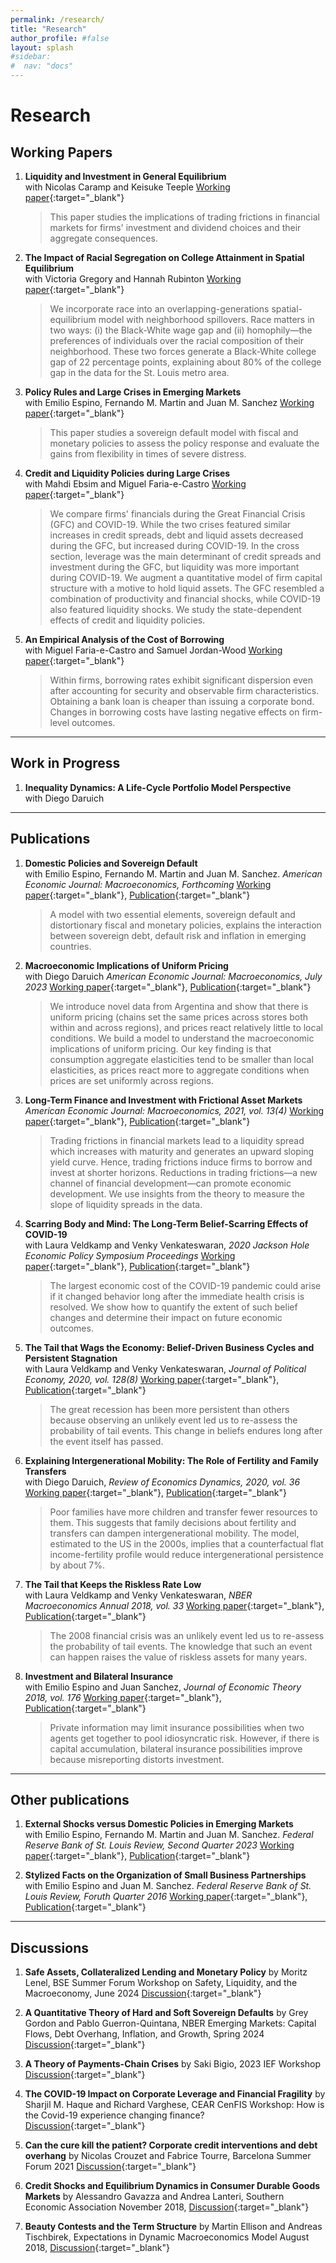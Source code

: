 ```yaml
---
permalink: /research/
title: "Research"
author_profile: #false
layout: splash
#sidebar:
#  nav: "docs"
---
```


<!-- Google tag (gtag.js) -->
<script async src="https://www.googletagmanager.com/gtag/js?id=G-PK9T3DH9SS"></script>
<script>
  window.dataLayer = window.dataLayer || [];
  function gtag(){dataLayer.push(arguments);}
  gtag('js', new Date());

  gtag('config', 'G-PK9T3DH9SS');
</script>

# Research

## Working Papers <a name="wp"></a>

1. **Liquidity and Investment in General Equilibrium**  
with Nicolas Caramp and Keisuke Teeple [Working paper](https://doi.org/10.20955/wp.2022.022){:target="_blank"}

    > This paper studies the implications of trading frictions in financial markets for firms' investment and dividend choices and their aggregate consequences.

1. **The Impact of Racial Segregation on College Attainment in Spatial Equilibrium**  
with Victoria Gregory and Hannah Rubinton [Working paper](https://doi.org/10.20955/wp.2022.036){:target="_blank"}

    > We incorporate race into an overlapping-generations spatial-equilibrium model with neighborhood spillovers. Race matters in two ways: (i) the Black-White wage gap and (ii) homophily—the preferences of individuals over the racial composition of their neighborhood. These two forces generate a Black-White college gap of 22 percentage points, explaining about 80% of the college gap in the data for the St. Louis metro area.

1. **Policy Rules and Large Crises in Emerging Markets**  
with Emilio Espino, Fernando M. Martin and Juan M. Sanchez [Working paper](https://doi.org/10.20955/wp.2022.018){:target="_blank"}

    > This paper studies a sovereign default model with fiscal and monetary policies to assess the policy response and evaluate the gains from flexibility in times of severe distress.

1. **Credit and Liquidity Policies during Large Crises**  
with Mahdi Ebsim and Miguel Faria-e-Castro [Working paper](https://doi.org/10.20955/wp.2020.035){:target="_blank"}

    > We compare firms' financials during the Great Financial Crisis (GFC) and COVID-19. While the two crises featured similar increases in credit spreads, debt and liquid assets decreased during the GFC, but increased during COVID-19. In the cross section, leverage was the main determinant of credit spreads and investment during the GFC, but liquidity was more important during COVID-19. We augment a quantitative model of firm capital structure with a motive to hold liquid assets. The GFC resembled a combination of productivity and financial shocks, while COVID-19 also featured liquidity shocks. We study the state-dependent effects of credit and liquidity policies.


1. **An Empirical Analysis of the Cost of Borrowing**  
with Miguel Faria-e-Castro and Samuel Jordan-Wood [Working paper](https://doi.org/10.20955/wp.2024.016){:target="_blank"}

    > Within firms, borrowing rates exhibit significant dispersion even after accounting for security and observable firm characteristics. Obtaining a bank loan is cheaper than issuing a corporate bond. Changes in borrowing costs have lasting negative effects on firm-level outcomes. 

---
## Work in Progress <a name="publications"></a>


1. **Inequality Dynamics: A Life-Cycle Portfolio Model Perspective**  
with Diego Daruich

---
## Publications <a name="publications"></a>

1. **Domestic Policies and Sovereign Default**  
with Emilio Espino, Fernando M. Martin and Juan M. Sanchez. *American Economic Journal: Macroeconomics, Forthcoming* [Working paper](hhttps://doi.org/10.20955/wp.2020.017){:target="_blank"}, [Publication](https://www.aeaweb.org/articles?id=10.1257/mac.20220294){:target="_blank"}

    > A model with two essential elements, sovereign default and distortionary fiscal and monetary policies, explains the interaction between sovereign debt, default risk and inflation in emerging countries. 

1.  **Macroeconomic Implications of Uniform Pricing**  
with Diego Daruich *American Economic Journal: Macroeconomics, July 2023* [Working paper](https://doi.org/10.20955/wp.2018.010){:target="_blank"}, [Publication](https://doi.org/10.1257/mac.20210172){:target="_blank"}

    > We introduce novel data from Argentina and show that there is uniform pricing (chains set the same prices across stores both within and across regions), and prices react relatively little to local conditions. We build a model to understand the macroeconomic implications of uniform pricing. Our key finding is that consumption aggregate elasticities tend to be smaller than local elasticities, as prices react more to aggregate conditions when prices are set uniformly across regions.


1. **Long-Term Finance and Investment with Frictional Asset Markets**  
*American Economic Journal: Macroeconomics, 2021, vol. 13(4)* [Working paper](http://www.juliankozlowski.com/papers/Kozlowski_Inv_2019_latest.pdf){:target="_blank"}, [Publication](https://doi.org/10.1257/mac.20190353){:target="_blank"}

    > Trading frictions in financial markets lead to a liquidity spread which increases with maturity and generates an upward sloping yield curve. Hence, trading frictions induce firms to borrow and invest at shorter horizons. Reductions in trading frictions—a new channel of financial development—can promote economic development. We use insights from the theory to measure the slope of liquidity spreads in the data.

1. **Scarring Body and Mind: The Long-Term Belief-Scarring Effects of COVID-19**  
with Laura Veldkamp and Venky Venkateswaran, *2020 Jackson Hole Economic Policy Symposium Proceedings* [Working paper](http://www.juliankozlowski.com/papers/KVV_covid_v4.pdf){:target="_blank"}, [Publication](https://doi.org/10.3386/w27439){:target="_blank"}

    > The largest economic cost of the COVID-19 pandemic could arise if it changed behavior long after the immediate health crisis is resolved. We show how to quantify the extent of such belief changes and determine their impact on future economic outcomes.

1. **The Tail that Wags the Economy: Belief-Driven Business Cycles and Persistent Stagnation**  
with Laura Veldkamp and Venky Venkateswaran, *Journal of Political Economy, 2020, vol. 128(8)* [Working paper](http://www.juliankozlowski.com/papers/KVV.pdf){:target="_blank"}, [Publication](https://doi.org/10.1086/707735){:target="_blank"}

    > The great recession has been more persistent than others because observing an unlikely event led us to re-assess the probability of tail events. This change in beliefs endures long after the event itself has passed.

1. **Explaining Intergenerational Mobility: The Role of Fertility and Family Transfers**  
with Diego Daruich, *Review of Economics Dynamics, 2020, vol. 36* [Working paper](http://www.juliankozlowski.com/papers/DK.pdf){:target="_blank"}, [Publication](https://doi.org/10.1016/j.red.2019.10.002){:target="_blank"}

    > Poor families have more children and transfer fewer resources to them. This suggests that family decisions about fertility and transfers can dampen intergenerational mobility. The model, estimated to the US in the 2000s, implies that a counterfactual flat income-fertility profile would reduce intergenerational persistence by about 7%.

1. **The Tail that Keeps the Riskless Rate Low**  
with Laura Veldkamp and Venky Venkateswaran, *NBER Macroeconomics Annual 2018, vol. 33* [Working paper](http://www.juliankozlowski.com/papers/KVV_InterestRate.pdf){:target="_blank"}, [Publication](https://doi.org/10.1086/700895){:target="_blank"}
 
    > The 2008 financial crisis was an unlikely event led us to re-assess the probability of tail events. The knowledge that such an event can happen raises the value of riskless assets for many years.

1. **Investment and Bilateral Insurance**  
with Emilio Espino and Juan Sanchez, *Journal of Economic Theory 2018, vol. 176* [Working paper](http://www.juliankozlowski.com/papers/EKS.pdf){:target="_blank"}, [Publication](https://doi.org/10.1016/j.jet.2018.04.002){:target="_blank"}
 
    > Private information may limit insurance possibilities when two agents get together to pool idiosyncratic risk. However, if there is capital accumulation, bilateral insurance possibilities improve because misreporting distorts investment. 


---
## Other publications <a name="other"></a>

1. **External Shocks versus Domestic Policies in Emerging Markets**  
with Emilio Espino, Fernando M. Martin and Juan M. Sanchez. *Federal Reserve Bank of St. Louis Review, Second Quarter 2023* [Working paper](https://doi.org/10.20955/r.105.108-121){:target="_blank"}, [Publication](https://doi.org/10.20955/r.105.108-121){:target="_blank"}

1. **Stylized Facts on the Organization of Small Business Partnerships**  
with Emilio Espino and Juan M. Sanchez. *Federal Reserve Bank of St. Louis Review, Foruth Quarter 2016* [Working paper](https://doi.org/10.20955/r.2016.297-310){:target="_blank"}, [Publication](https://doi.org/10.20955/r.2016.297-310){:target="_blank"}


 ---
## Discussions <a name="discussions"></a>

1. **Safe Assets, Collateralized Lending and Monetary Policy** by Moritz Lenel, BSE Summer Forum Workshop on Safety, Liquidity, and the Macroeconomy, June 2024 [Discussion](BSE_2024_Kozlowski_Lenel.pdf){:target="_blank"}

1. **A Quantitative Theory of Hard and Soft Sovereign Defaults** by Grey Gordon and Pablo Guerron-Quintana, NBER Emerging Markets: Capital Flows, Debt Overhang, Inflation, and Growth, Spring 2024 [Discussion](http://www.juliankozlowski.com/papers/discussion_Guerron.pdf){:target="_blank"}

1. **A Theory of Payments-Chain Crises** by Saki Bigio, 2023 IEF Workshop [Discussion](http://www.juliankozlowski.com/papers/discussion_bigio_kozlowski.pdf){:target="_blank"}

1. **The COVID-19 Impact on Corporate Leverage and Financial Fragility** by Sharjil M. Haque and Richard Varghese, CEAR CenFIS Workshop: How is the Covid-19 experience changing finance? [Discussion](http://www.juliankozlowski.com/papers/discussion_HaqueVarghese_oct2021.pdf){:target="_blank"}

1. **Can the cure kill the patient? Corporate credit interventions and debt overhang** by Nicolas Crouzet and Fabrice Tourre, Barcelona Summer Forum 2021 [Discussion](http://www.juliankozlowski.com/papers/discussion_Crouzet_Tourre_BCN21.pdf){:target="_blank"}

1. **Credit Shocks and Equilibrium Dynamics in Consumer Durable Goods Markets** by Alessandro Gavazza and Andrea Lanteri, Southern Economic Association November 2018, [Discussion](http://www.juliankozlowski.com/papers/Discussion_GavazzaLanteri18.pdf){:target="_blank"}

1. **Beauty Contests and the Term Structure** by Martin Ellison and Andreas Tischbirek, Expectations in Dynamic Macroeconomics Model August 2018, [Discussion](http://www.juliankozlowski.com/papers/Discussion_EllisonTischbirekz.pdf){:target="_blank"}
